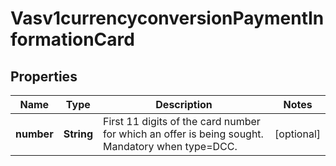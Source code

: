 
# Vasv1currencyconversionPaymentInformationCard

## Properties
Name | Type | Description | Notes
------------ | ------------- | ------------- | -------------
**number** | **String** | First 11 digits of the card number for which an offer is being sought. Mandatory when type&#x3D;DCC. |  [optional]



